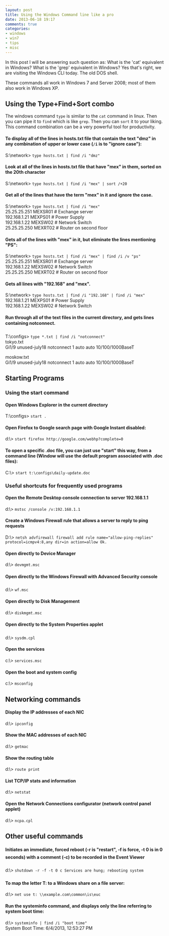 ```yaml
---
layout: post
title: Using the Windows Command line like a pro
date: 2013-06-18 19:17
comments: true
categories:
- windows
- win7
- tips
- misc
---
```

In this post I will be answering such question as: What is the 'cat' equivalent in Windows? What is the 'grep' equivalent in Windows? Yes that's right, we are visiting the Windows CLI today. The old DOS shell.

These commands all work in Windows 7 and Server 2008; most of them also work in Windows XP. 

## Using the Type+Find+Sort combo
The windows command `type` is similar to the `cat` command in linux. Then you can pipe it to `find` which is like `grep`. Then you can `sort` it to your liking. This command combination can be a very powerful tool for productivity.

#### To display all of the lines in hosts.txt file that contain the text "dmz" in any combination of upper or lower case (`/i` is to "ignore case"):
S:\network> `type hosts.txt | find /i "dmz"`

#### Look at all of the lines in hosts.txt file that have "mex" in them, sorted on the 20th character
S:\network> `type hosts.txt | find /i "mex" | sort /+20`

#### Get all of the lines that have the term "mex" in it and ignore the case.
S:\network> `type hosts.txt | find /i "mex"`<br>
25.25.25.251        MEXSR01            # Exchange server<br>
192.168.1.21        MEXPS01            # Power Supply<br>
192.168.1.22        MEXSW02            # Network Switch<br>
25.25.25.250        MEXRT02            # Router on second floor<br>

#### Gets all of the lines with "mex" in it, but eliminate the lines mentioning "PS":
S:\network> `type hosts.txt | find /i "mex" | find /i /v "ps"`<br>
25.25.25.251        MEXSR01            # Exchange server<br>
192.168.1.22        MEXSW02            # Network Switch<br>
25.25.25.250        MEXRT02            # Router on second floor<br>

#### Gets all lines with "192.168" and "mex".
S:\network> `type hosts.txt | find /i "192.168" | find /i "mex"`<br>
192.168.1.21        MEXPS01            # Power Supply<br>
192.168.1.22        MEXSW02            # Network Switch<br>

#### Run through all of the text files in the current directory, and gets lines containing notconnect.
T:\configs> `type *.txt | find /i "notconnect"`<br>
tokyo.txt<br>
Gi1/9        unused-july18      notconnect   1            auto   auto 10/100/1000BaseT

moskow.txt<br>
Gi1/9        unused-july18      notconnect   1            auto   auto 10/100/1000BaseT


## Starting Programs

### Using the start command

#### Open Windows Explorer in the current directory
T:\configs> `start .`

#### Open Firefox to Google search page with Google Instant disabled:
d:\\> `start firefox http://google.com/webhp?complete=0`

#### To open a specific .doc file, you can just use "start" this way, from a command line (Window will use the default program associated with .doc files):
C:\\> `start t:\configs\daily-update.doc`

### Useful shortcuts for frequently used programs

#### Open the Remote Desktop console connection to server 192.168.1.1
d:\\> `mstsc /console /v:192.168.1.1`

#### Create a Windows Firewall rule that allows a server to reply to ping requests
D:\\> `netsh advfirewall firewall add rule name="allow-ping-replies" protocol=icmpv4:8,any dir=in action=allow
Ok.`

#### Open directly to Device Manager
d:\\> `devmgmt.msc`

#### Open directly to the Windows Firewall with Advanced Security console
d:\\> `wf.msc`

#### Open directly to Disk Management
d:\\> `diskmgmt.msc`

#### Open directly to the System Properties applet
d:\\> `sysdm.cpl`

#### Open the services
c:\\> `services.msc`

#### Open the boot and system config
c:\\> `msconfig`

## Networking commands

#### Display the IP addresses of each NIC
d:\\> `ipconfig`

#### Show the MAC addresses of each NIC
d:\\> `getmac`

#### Show the routing table
d:\\> `route print`

#### List TCP/IP stats and information
d:\\> `netstat`

#### Open the Network Connections configurator (network control panel applet)
d:\\> `ncpa.cpl`

#### 

## Other useful commands

#### Initiates an immediate, forced reboot (-r is "restart", -f is force, -t 0 is in 0 seconds) with a comment (-c) to be recorded in the Event Viewer
d:\\> `shutdown -r -f -t 0 c Services are hung; rebooting system`

#### To map the letter T: to a Windows share on a file server:
d:\\> `net use t: \\example.com\common\is\euc`

#### Run the systeminfo command, and displays only the line referring to system boot time:
d:\\> `systeminfo | find /i "boot time"`<br>
System Boot Time:          6/4/2013, 12:53:27 PM
